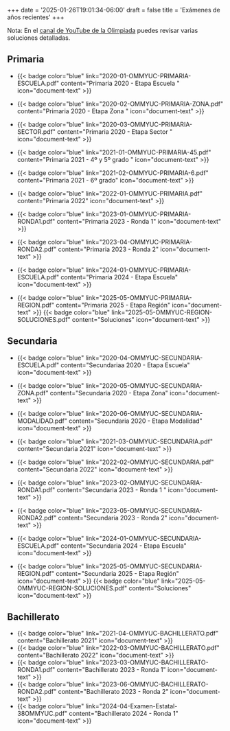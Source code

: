+++
date = '2025-01-26T19:01:34-06:00'
draft = false
title = 'Exámenes de años recientes'
+++

Nota: En el [ canal de YouTube de la Olimpiada](https://www.youtube.com/@ommyuc) puedes revisar varias soluciones detalladas.

##  Primaria

* {{< badge color="blue" link="2020-01-OMMYUC-PRIMARIA-ESCUELA.pdf"  content="Primaria 2020 - Etapa Escuela " icon="document-text" >}}

* {{< badge color="blue" link="2020-02-OMMYUC-PRIMARIA-ZONA.pdf"  content="Primaria 2020 - Etapa Zona " icon="document-text" >}}

* {{< badge color="blue" link="2020-03-OMMYUC-PRIMARIA-SECTOR.pdf"  content="Primaria 2020 - Etapa Sector " icon="document-text" >}}

* {{< badge color="blue" link="2021-01-OMMYUC-PRIMARIA-45.pdf"  content="Primaria 2021 - 4º y 5º grado " icon="document-text" >}}

* {{< badge color="blue" link="2021-02-OMMYUC-PRIMARIA-6.pdf"  content="Primaria 2021 - 6º grado" icon="document-text" >}}

* {{< badge color="blue" link="2022-01-OMMYUC-PRIMARIA.pdf"  content="Primaria 2022" icon="document-text" >}}

* {{< badge color="blue" link="2023-01-OMMYUC-PRIMARIA-RONDA1.pdf"  content="Primaria 2023 - Ronda 1" icon="document-text" >}}

* {{< badge color="blue" link="2023-04-OMMYUC-PRIMARIA-RONDA2.pdf"  content="Primaria 2023 - Ronda 2" icon="document-text" >}}

* {{< badge color="blue" link="2024-01-OMMYUC-PRIMARIA-ESCUELA.pdf"  content="Primaria 2024 - Etapa Escuela" icon="document-text" >}}


* {{< badge color="blue" link="2025-05-OMMYUC-PRIMARIA-REGION.pdf"  content="Primaria 2025 - Etapa Región" icon="document-text" >}}
{{< badge color="blue" link="2025-05-OMMYUC-REGION-SOLUCIONES.pdf"  content="Soluciones" icon="document-text" >}}



## Secundaria
* {{< badge color="blue" link="2020-04-OMMYUC-SECUNDARIA-ESCUELA.pdf"  content="Secundariaa 2020 - Etapa Escuela" icon="document-text" >}}
* {{< badge color="blue" link="2020-05-OMMYUC-SECUNDARIA-ZONA.pdf"  content="Secundaria 2020 - Etapa Zona" icon="document-text" >}}
* {{< badge color="blue" link="2020-06-OMMYUC-SECUNDARIA-MODALIDAD.pdf"  content="Secundaria 2020 - Etapa Modalidad" icon="document-text" >}}

* {{< badge color="blue" link="2021-03-OMMYUC-SECUNDARIA.pdf"  content="Secundaria 2021" icon="document-text" >}}
* {{< badge color="blue" link="2022-02-OMMYUC-SECUNDARIA.pdf"  content="Secundaria 2022" icon="document-text" >}}
* {{< badge color="blue" link="2023-02-OMMYUC-SECUNDARIA-RONDA1.pdf"  content="Secundaria 2023 - Ronda 1 " icon="document-text" >}}
* {{< badge color="blue" link="2023-05-OMMYUC-SECUNDARIA-RONDA2.pdf"  content="Secundaria 2023 - Ronda 2" icon="document-text" >}}
* {{< badge color="blue" link="2024-01-OMMYUC-SECUNDARIA-ESCUELA.pdf"  content="Secundaria 2024 - Etapa Escuela" icon="document-text" >}}


* {{< badge color="blue" link="2025-05-OMMYUC-SECUNDARIA-REGION.pdf"  content="Secundaria 2025 - Etapa Región" icon="document-text" >}}
  {{< badge color="blue" link="2025-05-OMMYUC-REGION-SOLUCIONES.pdf"  content="Soluciones" icon="document-text" >}}




##  Bachillerato


* {{< badge color="blue" link="2021-04-OMMYUC-BACHILLERATO.pdf"  content="Bachillerato 2021" icon="document-text" >}}
* {{< badge color="blue" link="2022-03-OMMYUC-BACHILLERATO.pdf"  content="Bachillerato 2022" icon="document-text" >}}
* {{< badge color="blue" link="2023-03-OMMYUC-BACHILLERATO-RONDA1.pdf"  content="Bachillerato 2023 - Ronda 1" icon="document-text" >}}
* {{< badge color="blue" link="2023-06-OMMYUC-BACHILLERATO-RONDA2.pdf"  content="Bachillerato 2023 - Ronda 2" icon="document-text" >}}
* {{< badge color="blue" link="2024-04-Examen-Estatal-38OMMYUC.pdf"  content="Bachillerato 2024 - Ronda 1" icon="document-text" >}}